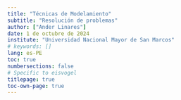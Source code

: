 ```yaml
---
title: "Técnicas de Modelamiento"
subtitle: "Resolución de problemas"
author: ["Ander Linares"]
date: 1 de octubre de 2024
institute: "Universidad Nacional Mayor de San Marcos"
# keywords: []
lang: es-PE
toc: true
numbersections: false
# Specific to eisvogel
titlepage: true
toc-own-page: true
---
```

